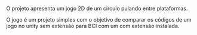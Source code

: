 O projeto apresenta um jogo 2D de um círculo pulando entre plataformas. 

O jogo é um projeto simples com o objetivo de comparar os códigos de um jogo no unity sem extensão para BCI com um com extensão instalada.
